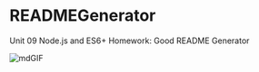 # READMEGenerator
Unit 09 Node.js and ES6+ Homework: Good README Generator

![mdGIF](HomeworkGIF.gif)


